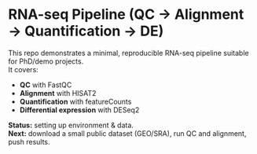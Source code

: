 # RNA-seq Pipeline (QC → Alignment → Quantification → DE)

This repo demonstrates a minimal, reproducible RNA-seq pipeline suitable for PhD/demo projects.  
It covers:

- **QC** with FastQC  
- **Alignment** with HISAT2  
- **Quantification** with featureCounts  
- **Differential expression** with DESeq2  

**Status:** setting up environment & data.  
**Next:** download a small public dataset (GEO/SRA), run QC and alignment, push results.

